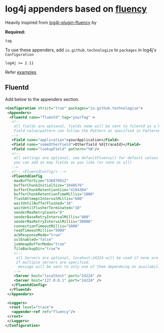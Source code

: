 # log4j appenders based on [fluency](https://github.com/komamitsu/fluency)

Heavily inspired from [log4j-plugin-fluency](https://github.com/wycore/log4j-plugin-fluency) by

**Required:**

`tag`

To use these appenders, add `io.github.technologize` to `packages` in log4j's `Configuration`

`log4j >= 2.11`

Refer [examples](examples/)

## Fluentd

Add below to the appenders section.

```xml
<Configuration strict="true" packages="io.github.technologize">
 <Appenders>
  <Fluentd name="fluentd" tag="yourTag" >
   <!-- 
    all fields are optional, fields name will be sent to fulentd as a key in json
    Field value/pattern can follow the Pattern as specified in PatternLayout 
   -->
   <Field name="application">yourApplication</Field>
   <Field name="someOtherField">Otherfield %X{traceId}</Field>
   <Field name="lookupField" pattern="%N"/>   
   <!-- 
    all settings are optional, see defaultFluency() for default values
    you can add as may fields as you like (or none at all)
   -->
   <!-- <FluentdConfig/> -->
   <FluentdConfig 
    maxBufferSize="536870912"
    bufferChunkInitialSize="1048576"
    bufferChunkRetentionSize="4194304"
    bufferChunkRetentionTimeMillis="1000"
    flushAttemptIntervalMillis="600"
    waitUntilBufferFlushed="10"
    waitUntilFlusherTerminated="10"
    senderMaxRetryCount="8"
    senderBaseRetryIntervalMillis="400"
    senderMaxRetryIntervalMillis="30000"
    connectionTimeoutMillis="5000"
    readTimeoutMillis="5000"
    ackResponseMode="true"
    sslEnabled="false"
    jvmHeapBufferMode="true"
    fileBackupDir="true">
    <!-- 
     all Servers are optional, locahost:24224 will be used if none are specified
     If multiple servers are specified,
      message will be sent to only one of them dependeing on availability
    --> 
    <Server host="localhost" port="24224" />
    <Server host="127.0.0.1" port="24224" />    
   </FluentdConfig>
  </Fluentd>
 </Appenders>

 <Loggers> 
  <root level="trace">
   <appender-ref ref="fluency"/>
 </root>
 </Loggers>
</Configuration>
```
